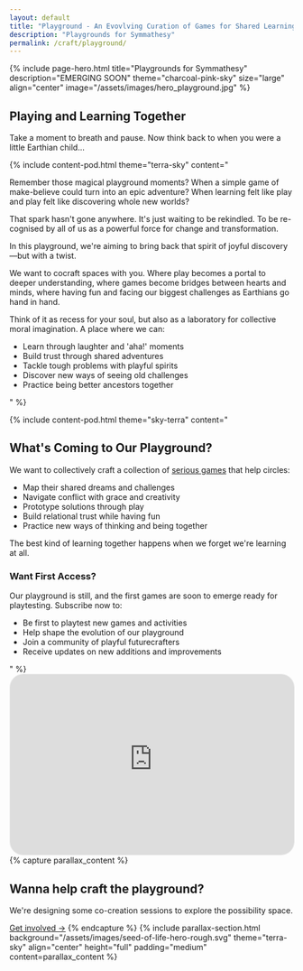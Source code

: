 ```yaml
---
layout: default
title: "Playground - An Evovlving Curation of Games for Shared Learning"
description: "Playgrounds for Symmathesy"
permalink: /craft/playground/
---
```


{% include page-hero.html
  title="Playgrounds for Symmathesy"
  description="EMERGING SOON"
  theme="charcoal-pink-sky"
  size="large"
  align="center"
  image="/assets/images/hero_playground.jpg"
%}

<div class="container">
  <div class="section-heading">
    <h2>Playing and Learning Together</h2>
    <p>Take a moment to breath and pause. Now think back to when you were a little Earthian child...</p>
  </div>

{% include content-pod.html
theme="terra-sky"
content="
<p>Remember those magical playground moments? When a simple game of make-believe could turn into an epic adventure? When learning felt like play and play felt like discovering whole new worlds?</p>
<p>That spark hasn't gone anywhere. It's just waiting to be rekindled. To be re-cognised by all of us as a powerful force for change and transformation.</p>
<p>In this playground, we're aiming to bring back that spirit of joyful discovery—but with a twist. </p>
<p>We want to cocraft spaces with you. Where play becomes a portal to deeper understanding, where games become bridges between hearts and minds, where having fun and facing our biggest challenges as Earthians go hand in hand.</p>
<p>Think of it as recess for your soul, but also as a laboratory for collective moral imagination. A place where we can:</p>

<ul>
  <li>Learn through laughter and 'aha!' moments</li>
  <li>Build trust through shared adventures</li>
  <li>Tackle tough problems with playful spirits</li>
  <li>Discover new ways of seeing old challenges</li>
  <li>Practice being better ancestors together</li>
</ul>
"
%}

{% include content-pod.html
theme="sky-terra"
content="
<h2>What's Coming to Our Playground?</h2>
<p>We want to collectively craft a collection of <a href='https://www.preventionweb.net/news/serious-games-helping-tackle-serious-problems' target='_blank'>serious games</a> that help circles:</p>
<ul>
  <li>Map their shared dreams and challenges</li>
  <li>Navigate conflict with grace and creativity</li>
  <li>Prototype solutions through play</li>
  <li>Build relational trust while having fun</li>
  <li>Practice new ways of thinking and being together</li>
</ul>

<p>The best kind of learning together happens when we forget we're learning at all.</p>

<h3>Want First Access?</h3>
Our playground is still, and the first games are soon to emerge ready for playtesting. Subscribe now to:

<ul>
  <li>Be first to playtest new games and activities</li>
  <li>Help shape the evolution of our playground</li>
  <li>Join a community of playful futurecrafters</li>
  <li>Receive updates on new additions and improvements</li>
</ul>
"
%}
<iframe src="https://collectivefuturecrafting.substack.com/embed" width="100%" height="320" style="border:1px solid #EEE; border-radius: 24px; background:white;" frameborder="0" scrolling="no"></iframe>
</div>
{% capture parallax_content %}
<h2>Wanna help craft the playground?</h2>
<p>
  We're designing some co-creation sessions to explore the possibility space.
</p>
<a href="{{ '/get-involved' | relative_url }}" class='button button--primary'>Get involved →</a>
{% endcapture %}
{% include parallax-section.html
background="/assets/images/seed-of-life-hero-rough.svg"
theme="terra-sky"
align="center"
height="full"
padding="medium"
content=parallax_content
%}